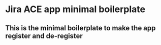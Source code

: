 # Jira ACE app minimal boilerplate

## This is the minimal boilerplate to make the app register and de-register